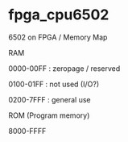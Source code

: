 # fpga_cpu6502
6502 on FPGA / Memory Map

RAM

0000-00FF : zeropage / reserved 

0100-01FF : not used (I/O?)

0200-7FFF : general use

ROM (Program memory)

8000-FFFF
